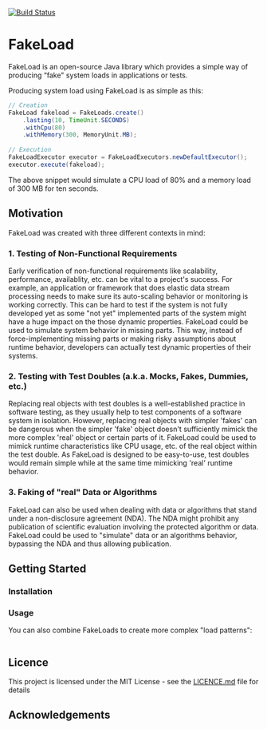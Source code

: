 [![Build Status](https://travis-ci.org/msigwart/fakeload.svg?branch=master)](https://travis-ci.org/msigwart/fakeload)

# FakeLoad
FakeLoad is an open-source Java library which provides a simple way of producing “fake" system loads in applications or tests.

Producing system load using FakeLoad is as simple as this:
```java
// Creation
FakeLoad fakeload = FakeLoads.create()
    .lasting(10, TimeUnit.SECONDS)
    .withCpu(80)
    .withMemory(300, MemoryUnit.MB);
 
// Execution
FakeLoadExecutor executor = FakeLoadExecutors.newDefaultExecutor(); 
executor.execute(fakeload);
```
The above snippet would simulate a CPU load of 80% and a memory load of 300 MB for ten seconds.

## Motivation
FakeLoad was created with three different contexts in mind:

### 1. Testing of Non-Functional Requirements
Early verification of non-functional requirements like scalability, performance, availablity, etc. can be vital to a project's success. For example, an application or framework that does elastic data stream processing needs to make sure its auto-scaling behavior or monitoring is working correctly. This can be hard to test if the system is not fully developed yet as some "not yet" implemented parts of the system might have a huge impact on the those dynamic properties. FakeLoad could be used to simulate system behavior in missing parts. This way, instead of force-implementing missing parts or making risky assumptions about runtime behavior, developers can actually test dynamic properties of their systems.

### 2. Testing with Test Doubles (a.k.a. Mocks, Fakes, Dummies, etc.)
Replacing real objects with test doubles is a well-established practice in software testing, as they usually help to test components of a software system in isolation. However, replacing real objects with simpler 'fakes' can be dangerous when the simpler 'fake' object doesn't sufficiently mimick the more complex 'real' object or certain parts of it. FakeLoad could be used to mimick runtime characteristics like CPU usage, etc. of the real object within the test double. As FakeLoad is designed to be easy-to-use, test doubles would remain simple while at the same time mimicking 'real' runtime behavior.

### 3. Faking of "real" Data or Algorithms
FakeLoad can also be used when dealing with data or algorithms that stand under a non-disclosure agreement (NDA). The NDA might prohibit any publication of scientific evaluation involving the protected algorithm or data. FakeLoad could be used to "simulate" data or an algorithms behavior, bypassing the NDA and thus allowing publication.

## Getting Started
### Installation

### Usage
You can also combine FakeLoads to create more complex "load patterns":
```java

```
## Licence
This project is licensed under the MIT License - see the [LICENCE.md](LICENSE) file for details

## Acknowledgements

